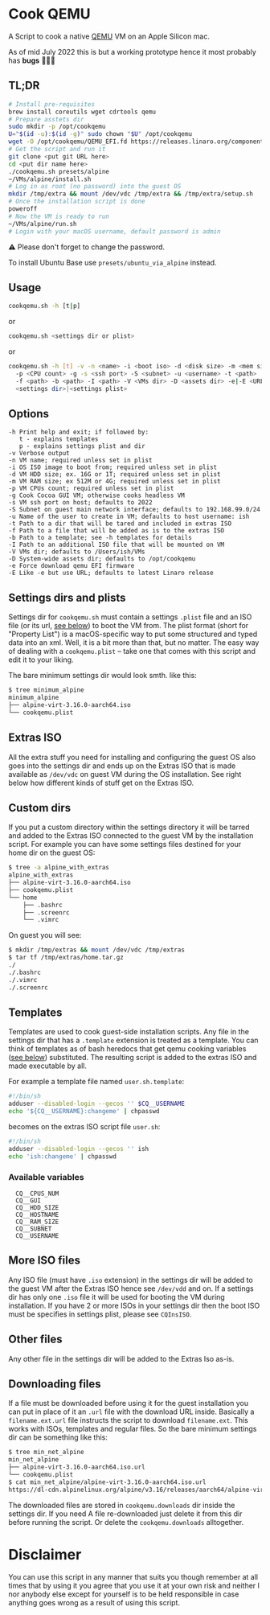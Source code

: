 # Cook QEMU
A Script to cook a native [QEMU](https://www.qemu.org) VM on an Apple Silicon mac.

As of mid July 2022 this is but a working prototype hence it most probably has **bugs** :bug::bug::bug:

## TL;DR
```bash
# Install pre-requisites
brew install coreutils wget cdrtools qemu
# Prepare asstets dir
sudo mkdir -p /opt/cookqemu
U="$(id -u):$(id -g)" sudo chown "$U" /opt/cookqemu
wget -O /opt/cookqemu/QEMU_EFI.fd https://releases.linaro.org/components/kernel/uefi-linaro/latest/release/qemu64/QEMU_EFI.fd
# Get the script and run it
git clone <put git URL here>
cd <put dir name here>
./cookqemu.sh presets/alpine
~/VMs/alpine/install.sh
# Log in as root (no password) into the guest OS
mkdir /tmp/extra && mount /dev/vdc /tmp/extra && /tmp/extra/setup.sh
# Once the installation script is done
poweroff
# Now the VM is ready to run
~/VMs/alpine/run.sh
# Login with your macOS username, default password is admin
```
&#9888; Please don't forget to change the password.

To install Ubuntu Base use `presets/ubuntu_via_alpine` instead.

## Usage
```bash
cookqemu.sh -h [t|p]
```
or
```bash
cookqemu.sh <settings dir or plist>
```
or
```bash
cookqemu.sh -h [t] -v -n <name> -i <boot iso> -d <disk size> -m <mem size>
  -p <CPU count> -g -s <ssh port> -S <subnet> -u <username> -t <path>
  -f <path> -b <path> -I <path> -V <VMs dir> -D <assets dir> -e|-E <URL>
  <settings dir>|<settings plist>
```

## Options
```
-h Print help and exit; if followed by:
   t - explains templates
   p - explains settings plist and dir
-v Verbose output
-n VM name; required unless set in plist
-i OS ISO image to boot from; required unless set in plist
-d VM HDD size; ex. 16G or 1T; required unless set in plist
-m VM RAM size; ex 512M or 4G; required unless set in plist
-p VM CPUs count; required unless set in plist
-g Cook Cocoa GUI VM; otherwise cooks headless VM
-s VM ssh port on host; defaults to 2022
-S Subnet on guest main network interface; defaults to 192.168.99.0/24
-u Name of the user to create in VM; defaults to host username: ish
-t Path to a dir that will be tared and included in extras ISO
-f Path to a file that will be added as is to the extras ISO
-b Path to a template; see -h templates for details
-I Path to an additional ISO file that will be mounted on VM
-V VMs dir; defaults to /Users/ish/VMs
-D System-wide assets dir; defaults to /opt/cookqemu
-e Force download qemu EFI firmware
-E Like -e but use URL; defaults to latest Linaro release
```

## Settings dirs and plists
Settings dir for `cookqemu.sh` must contain a settings `.plist` file and an ISO file
(or its url, [see below](#downloading-files)) to boot the VM from. The plist format (short for
"Property List") is a macOS-specific way to put some structured and typed data
into an xml. Well, it is a bit more than that, but no matter. The easy way of
dealing with a `cookqemu.plist` – take one that comes with this script
and edit it to your liking.

The bare minimum settings dir would look smth. like this:
```bash
$ tree minimum_alpine
minimum_alpine
├── alpine-virt-3.16.0-aarch64.iso
└── cookqemu.plist
```

## Extras ISO
All the extra stuff you need for installing and configuring the guest OS also
goes into the settings dir and ends up on the Extras ISO that is made available
as `/dev/vdc` on guest VM during the OS installation. See right below how different
kinds of stuff get on the Extras ISO.

## Custom dirs
If you put a custom directory within the settings directory it will be tarred
and added to the Extras ISO connected to the guest VM by the installation
script. For example you can have some settings files destined for your home dir
on the guest OS:
```bash
$ tree -a alpine_with_extras
alpine_with_extras
├── alpine-virt-3.16.0-aarch64.iso
├── cookqemu.plist
└── home
    ├── .bashrc
    ├── .screenrc
    └── .vimrc
```

On guest you will see:
```bash
$ mkdir /tmp/extras && mount /dev/vdc /tmp/extras
$ tar tf /tmp/extras/home.tar.gz
./
./.bashrc
./.vimrc
./.screenrc
```

## Templates
Templates are used to cook guest-side installation scripts. Any file in the
settings dir that has a `.template` extension is treated as a template. You can
think of templates as of bash heredocs that get qemu cooking variables ([see
below](#available-variables)) substituted. The resulting script is added to the extras ISO and made
executable by all.

For example a template file named `user.sh.template`:
```bash
#!/bin/sh
adduser --disabled-login --gecos '' $CQ__USERNAME
echo '${CQ__USERNAME}:changeme' | chpasswd
```

becomes on the extras ISO script file `user.sh`:
```bash
#!/bin/sh
adduser --disabled-login --gecos '' ish
echo 'ish:changeme' | chpasswd
```

### Available variables
```
  CQ__CPUS_NUM
  CQ__GUI
  CQ__HDD_SIZE
  CQ__HOSTNAME
  CQ__RAM_SIZE
  CQ__SUBNET
  CQ__USERNAME
```

## More ISO files
Any ISO file (must have `.iso` extension) in the settings dir will be added to
the guest VM after the Extras ISO hence see `/dev/vdd` and on. If a settings dir
has only one `.iso` file it will be used for booting the VM during
installation. If you have 2 or more ISOs in your settings dir then the boot ISO
must be specifies in settings plist, please see `CQInsISO`.

## Other files
Any other file in the settings dir will be added to the Extras Iso as-is.

## Downloading files
If a file must be downloaded before using it for the guest installation you can
put in place of it an `.url` file with the download URL inside. Basically a
`filename.ext.url` file instructs the script to download `filename.ext`. This
works with ISOs, templates and regular files. So the bare minimum settings dir
can be something like this:
```bash
$ tree min_net_alpine
min_net_alpine
├── alpine-virt-3.16.0-aarch64.iso.url
└── cookqemu.plist
$ cat min_net_alpine/alpine-virt-3.16.0-aarch64.iso.url
https://dl-cdn.alpinelinux.org/alpine/v3.16/releases/aarch64/alpine-virt-3.16.0-aarch64.iso
```

The downloaded files are stored in `cookqemu.downloads` dir inside the
settings dir. If you need A file re-downloaded just delete it from this dir
before running the script. Or delete the `cookqemu.downloads` alltogether.

# Disclaimer
You can use this script in any manner that suits you though remember at all
times that by using it you agree that you use it at your own risk and neither
I nor anybody else except for yourself is to be held responsible in case
anything goes wrong as a result of using this script.
